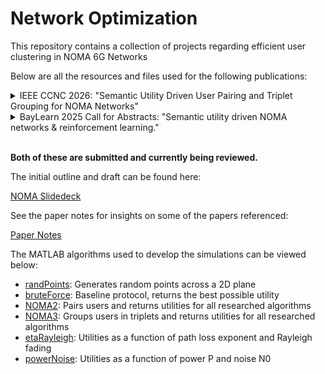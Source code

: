 # Network Optimization

This repository contains a collection of projects regarding efficient user clustering in NOMA 6G Networks

Below are all the resources and files used for the following publications:

<details>
    <summary>IEEE CCNC 2026: "Semantic Utility Driven User Pairing and Triplet Grouping for NOMA Networks"</summary>

    <p>This paper looks into optimal algorithms for user pairing and triplet grouping in Non-Orthogonal Multiple Access (NOMA) wireless systems, aiming to maximize total utility by unifying channel characteristics with semantic relevance. As 6G wireless systems move toward task-oriented communication, it becomes increasingly important to consider the meaning and importance of user data in resource allocation. We evaluate several existing algorithms including brute force, Hungarian, and greedy approaches under a utility model that incorporates semantic value. Our study show that many traditional algorithms, designed without semantics in mind, perform suboptimally in this setting. Therefore, we propose a greedy algorithm called Semantic Greedy NOMA (SG-NOMA) that considers both channel diversity and semantic value, and demonstrate through simulations that it closely approximates brute force performance with significantly lower complexity. These findings highlight the importance of integrating semantic considerations into user grouping strategies for 6G wireless NOMA deployments.</p>
</details>

<details>
    <summary>BayLearn 2025 Call for Abstracts: "Semantic utility driven NOMA networks & reinforcement learning."</summary>

    <p>Non-Orthogonal Multiple Access (NOMA) systems allow simultaneous communication among users with varying channel conditions, maximizing spectral efficiency via power-domain multiplexing. Traditional user pairing methods, such as greedy algorithms, optimize based on distance and fading, but overlook the content-level importance of the transmitted data. In this work, we propose a reinforcement learning framework for semantic-aware user pairing, where a Q-learning agent learns to group users by jointly considering physical channel conditions and the semantic value of their data. Users transmitting more meaningful or application-critical information are prioritized in pairing, leading to improved network performance from both spectral and content perspectives. We simulate a 10-user environment with randomized channel conditions and semantic priorities, and train the agent over 1000+ episodes. Preliminary results show that the learned policy captures pairing patterns similar to greedy baselines while offering greater adaptability for dynamic user and traffic profiles. This approach reflects a key design goal of 6G networks, to intelligently allocate resources based on both signal quality and data importance, and offers a path toward maximizing overall utility in future wireless systems.</p>
</details>
<br>
<p><strong>Both of these are submitted and currently being reviewed.</strong></p>

The initial outline and draft can be found here:

[NOMA Slidedeck](https://docs.google.com/presentation/d/1_N1oKkR_PmWWJWkS9RF0X-JVHOiJuH3OqhkIK069pV0/edit?usp=sharing)

See the paper notes for insights on some of the papers referenced:

[Paper Notes](https://docs.google.com/document/d/14G8pNsJsSaJc02iIsvGAqQGKgUyCtUJMqTkqEhJl50w/edit?tab=t.0)

The MATLAB algorithms used to develop the simulations can be viewed below:

- [randPoints](./randPoints.m): Generates random points across a 2D plane
- [bruteForce](./bruteForce.m): Baseline protocol, returns the best possible utility
- [NOMA2](./NOMA2.m): Pairs users and returns utilities for all researched algorithms
- [NOMA3](./NOMA3.m): Groups users in triplets and returns utilities for all researched algorithms
- [etaRayleigh](./etaRayleigh.m): Utilities as a function of path loss exponent and Rayleigh fading
- [powerNoise](./powerNoise.m): Utilities as a function of power P and noise N0
